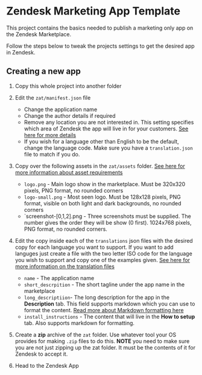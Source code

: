 # Zendesk Marketing App Template

This project contains the basics needed to publish a marketing only app on the Zendesk Marketplace.

Follow the steps below to tweak the projects settings to get the desired app in Zendesk.

## Creating a new app

1. Copy this whole project into another folder

2. Edit the `zat/manifest.json` file
    * Change the application name
    * Change the author details if required
    * Remove any location you are not interested in. This setting specifies which area of Zendesk the app will live in for your customers. [See here for more details](https://developer.zendesk.com/documentation/apps/app-developer-guide/setup/#setting-the-app-location)
    * If you wish for a language other than English to be the default, change the language code. Make sure you have a `translation.json` file to match if you do.

3. Copy over the following assets in the `zat/assets` folder. [See here for more information about asset requirements](https://developer.zendesk.com/documentation/apps/publish-your-app-or-theme/create_assets/#marketing-assets)
    * `logo.png` - Main logo show in the marketplace. Must be 320x320 pixels, PNG format, no rounded corners
    * `logo-small.png` - Most seen logo. Must be 128x128 pixels, PNG format, visible on both light and dark backgrounds, no rounded corners
    * `screenshot-[0,1,2].png - Three screenshots must be supplied. The number gives the order they will be show (0 first). 1024x768 pixels, PNG format, no rounded corners.

4. Edit the copy inside each of the `translations` json files with the desired copy for each language you want to support. If you want to add languges just create a file with the two letter ISO code for the language you wish to support and copy one of the examples given. [See here for more information on the translation files](https://developer.zendesk.com/documentation/apps/publish-your-app-or-theme/create_content/#enjson-file)
    * `name` - The application name
    * `short_descrpition` - The short tagline under the app name in the marketplace
    * `long_descriptiion`- The long description for the app in the **Description** tab. This field supports markdown which you can use to format the content. [Read more about Markdown formatting here](https://daringfireball.net/projects/markdown/syntax)
    * `install_instructions` - The content that will live in the **How to setup** tab. Also supports markdown for formatting.

5. Create a **zip** archive of the `zat` folder. Use whatever tool your OS provides for making `.zip` files to do this.
**NOTE** you need to make sure you are not just zipping up the zat folder. It must be the contents of it for Zendesk to accept it.

6. Head to the Zendesk App